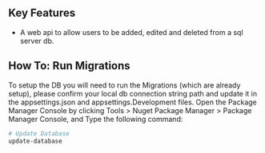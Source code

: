 ﻿## Key Features

* A web api to allow users to be added, edited and deleted from a sql server db.

## How To: Run Migrations

To setup the DB you will need to run the Migrations (which are already setup), please confirm your local db connection string path and update it in the appsettings.json and appsettings.Development files. Open the Package Manager Console by clicking Tools > Nuget Package Manager > Package Manager Console, and Type the following command:

```bash
# Update Database
update-database
```